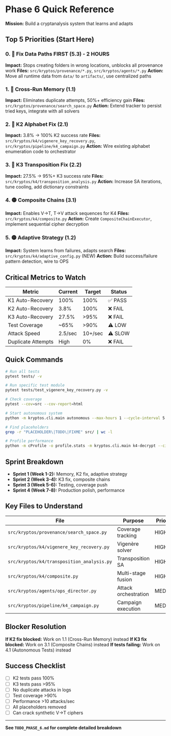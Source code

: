 # Phase 6 Quick Reference
**Mission:** Build a cryptanalysis system that learns and adapts

## Top 5 Priorities (Start Here)

### 0. 🔴 Fix Data Paths FIRST (5.3) - 2 HOURS
**Impact:** Stops creating folders in wrong locations, unblocks all provenance work **Files:**
`src/kryptos/provenance/*.py`, `src/kryptos/agents/*.py` **Action:** Move all runtime data from `data/` to `artifacts/`,
use centralized paths

### 1. 🔴 Cross-Run Memory (1.1)
**Impact:** Eliminates duplicate attempts, 50%+ efficiency gain **Files:** `src/kryptos/provenance/search_space.py`
**Action:** Extend tracker to persist tried keys, integrate with all solvers

### 2. 🔴 K2 Alphabet Fix (2.1)
**Impact:** 3.8% → 100% K2 success rate **Files:** `src/kryptos/k4/vigenere_key_recovery.py`,
`src/kryptos/pipeline/k4_campaign.py` **Action:** Wire existing alphabet enumeration code to orchestrator

### 3. 🔴 K3 Transposition Fix (2.2)
**Impact:** 27.5% → 95%+ K3 success rate **Files:** `src/kryptos/k4/transposition_analysis.py` **Action:** Increase SA
iterations, tune cooling, add dictionary constraints

### 4. 🟡 Composite Chains (3.1)
**Impact:** Enables V→T, T→V attack sequences for K4 **Files:** `src/kryptos/k4/composite.py` **Action:** Create
`CompositeChainExecutor`, implement sequential cipher decryption

### 5. 🟡 Adaptive Strategy (1.2)
**Impact:** System learns from failures, adapts search **Files:** `src/kryptos/k4/adaptive_config.py` (NEW) **Action:**
Build success/failure pattern detection, wire to OPS

## Critical Metrics to Watch

| Metric | Current | Target | Status |
|--------|---------|--------|--------|
| K1 Auto-Recovery | 100% | 100% | ✅ PASS |
| K2 Auto-Recovery | 3.8% | 100% | ❌ FAIL |
| K3 Auto-Recovery | 27.5% | >95% | ❌ FAIL |
| Test Coverage | ~65% | >90% | ⚠️ LOW |
| Attack Speed | 2.5/sec | 10+/sec | ⚠️ SLOW |
| Duplicate Attempts | High | 0% | ❌ FAIL |

## Quick Commands

```bash
# Run all tests
pytest tests/ -v

# Run specific test module
pytest tests/test_vigenere_key_recovery.py -v

# Check coverage
pytest --cov=src --cov-report=html

# Start autonomous system
python -m kryptos.cli.main autonomous --max-hours 1 --cycle-interval 5

# Find placeholders
grep -r "PLACEHOLDER\|TODO\|FIXME" src/ | wc -l

# Profile performance
python -m cProfile -o profile.stats -m kryptos.cli.main k4-decrypt --cipher data/k4_cipher.txt
```

## Sprint Breakdown

- **Sprint 1 (Week 1-2):** Memory, K2 fix, adaptive strategy
- **Sprint 2 (Week 3-4):** K3 fix, composite chains
- **Sprint 3 (Week 5-6):** Testing, coverage push
- **Sprint 4 (Week 7-8):** Production polish, performance

## Key Files to Understand

| File | Purpose | Priority |
|------|---------|----------|
| `src/kryptos/provenance/search_space.py` | Coverage tracking | HIGH |
| `src/kryptos/k4/vigenere_key_recovery.py` | Vigenère solver | HIGH |
| `src/kryptos/k4/transposition_analysis.py` | Transposition SA | HIGH |
| `src/kryptos/k4/composite.py` | Multi-stage fusion | HIGH |
| `src/kryptos/agents/ops_director.py` | Attack orchestration | MEDIUM |
| `src/kryptos/pipeline/k4_campaign.py` | Campaign execution | MEDIUM |

## Blocker Resolution

**If K2 fix blocked:** Work on 1.1 (Cross-Run Memory) instead **If K3 fix blocked:** Work on 3.1 (Composite Chains)
instead **If tests failing:** Work on 4.1 (Autonomous Tests) instead

## Success Checklist

- [ ] K2 tests pass 100%
- [ ] K3 tests pass >95%
- [ ] No duplicate attacks in logs
- [ ] Test coverage >90%
- [ ] Performance >10 attacks/sec
- [ ] All placeholders removed
- [ ] Can crack synthetic V→T ciphers

---

**See `TODO_PHASE_6.md` for complete detailed breakdown**
